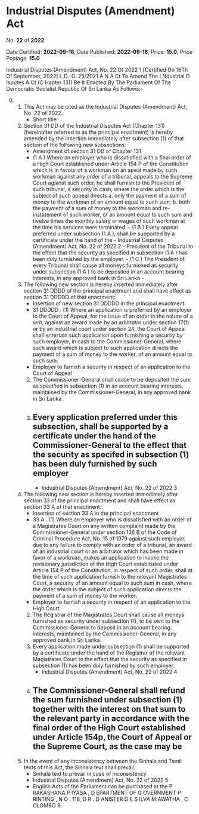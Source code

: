 # Industrial  Disputes  (Amendment)  Act

No. **22** of **2022**

Date Certified: **2022-09-16**, Date Published: **2022-09-16**, Price: **15.0**, Price Postage: **15.0**

Industrial Disputes (Amendment) Act, No. 22 Of 2022 1
[Certified On 16Th Of September, 2022]
L.D.-O. 25/2021
A N  A Ct   To   Amend   The  I Ndustrial  D Isputes A Ct  (C Hapter  131)
Be It Enacted By The Parliament Of The Democratic Socialist Republic Of Sri Lanka As Follows:-

0. 
    1. This Act may be cited as the Industrial Disputes (Amendment) Act, No. 22 of 2022.
        - Short title
    2. Section 31 DD  of the  Industrial Disputes Act (Chapter 131) (hereinafter referred to as the principal enactment) is hereby amended by the insertion immediately after subsection (1) of that section of the following new subsections:
        - Amendment  of section 31 DD  of Chapter 131
        - (1 A ) Where an employer who is dissatisfied with a final order of a High Court established under Article 154 P  of the Constitution which is in favour of a workman on an apeal made by such workman against any order of a tribunal, appeals to the Supreme Court against such order, he shall furnish to the President of such tribunal, a security in cash, where the order which is the subject of such appeal directs
            a. only the payment of a sum of money to the workman of an amount equal to such sum;
            b. both the payment of a sum of money to the workman and re-instatement of such worker, of an amount equal to such sum and twelve times the monthly salary or wages of such workman at the time his services were terminated.
                - (1 B ) Every appeal preferred under subsection (1 A ), shall be supported by a certificate under the hand of the
                - Industrial Disputes (Amendment) Act, No. 22 of 2022 2
                - President of the Tribunal to the effect that the security as specified in subsection (1 A ) has been duly furnished by the employer.
                - (1 C ) The President of every Tribunal shall cause all moneys furnished as security under subsection (1 A ) to be deposited in an account bearing interests, in any approved bank in Sri Lanka
                - 
    3. The following new section is hereby inserted immediately after section 31 DDDD  of the principal enactment and shall have effect as section 31 DDDDD  of that enactment:
        - Insertion of new section 31 DDDDD  in the principal enactment
        - 31 DDDDD . (1) Where an application is preferred by an employer to the Court of Appeal, for the issue of an order in the nature of a writ, against an award made by an arbitrator under section 17(1) or by an industrial court under section 24, the Court of Appeal shall entertain such application upon furnishing a securtiy by such employer, in cash to the Commissioner-General, where such award which is subject to such application directs the payment of a sum of money to the worker, of an amount equal to such sum.
        - Employer to furnish a security in respect of an application to the Court of Appeal
        2. The Commissioner-General shall cause to be deposited the sum as specified in subsection (1) in an account bearing interests, maintained by the Commissioner-General, in any approved bank in Sri Lanka.
        3. Every application preferred under this subsection, shall be supported by a certificate under the hand of the Commissioner-General to the effect that the security as specifed in subsection (1) has been duly furnished by such employer
            - 
            - Industrial Disputes (Amendment) Act, No. 22 of 2022 3
    4. The following new section is hereby inserted immediately after section 33 of the principal enactment and shall have effect as section 33 A  of that enactment:
        - Insertion of section 33 A  in the principal enactment
        - 33 A . (1) Where an employer who is dissatisfied with an order of a Magistrates Court on any written complaint made by the Commissioner-General under section 136 B  of the Code of Criminal Procedure Act, No. 15 of 1979 against such employer, due to any failure to comply with an order of a tribunal, an award of an industrial court or an arbitrator which has been made in favor of a workman, makes an application to invoke the revisionary jurisdiction of the High Court establisded under Article 154 P  of the Constitution, in respect of such order, shall at the time of such application furnish to the relevant Magistrates Court, a security of an amount equal to such sum in cash, where the order which is the subject of such application directs the payment of a sum of money to the worker.
        - Employer to furnish a security in respect of an application to the High Court
        2. The Registrar of the Magistrates Court shall cause all moneys furnished as security under subsection (1), to be sent to the Commissioner-General to deposit in an account bearing interests, maintained by the Commissioner-General, in any approved bank in Sri Lanka.
        3. Every application made under subsection (1) shall be supported by a certificate under the hand of the Registrar of the relevant Magistrates Court to the effect that the security as specified in subsection (1) has been duly furnished by such employer.
            - Industrial Disputes (Amendment) Act, No. 22 of 2022 4
        4. The Commissioner-General shall refund the sum furnished under subsection (1) together with the interest on that sum to the relevant party in accordance with the final order of the High Court established under Article 154p, the Court of Appeal or the Supreme Court, as the case may be
            - 
    5. In the event of any inconsistency between the Sinhala and Tamil texts of this Act, the Sinhala text shall prevail.
        - Sinhala text to prevail in case of inconsistency
        - Industrial Disputes (Amendment) Act, No. 22 of 2022 5
        - English Acts of the Parliament can be purchased at the P RAKASHANA  P IYASA , D EPARTMENT   OF G OVERNMENT  P RINTING , N O . 118, D R . D ANISTER  D E  S ILVA  M AWATHA , C OLOMBO  8.